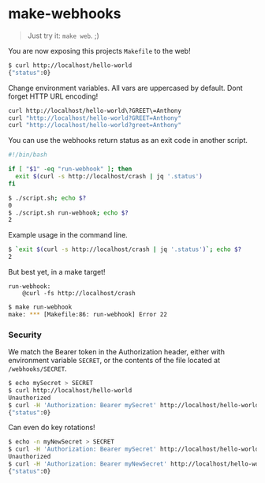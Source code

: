 # make-webhooks

> Just try it: `make web`. ;)

You are now exposing this projects `Makefile` to the web!

```sh
$ curl http://localhost/hello-world
{"status":0}
```

Change environment variables. All vars are uppercased by default.
Dont forget HTTP URL encoding!

```sh
curl http://localhost/hello-world\?GREET\=Anthony
curl "http://localhost/hello-world?GREET=Anthony"
curl "http://localhost/hello-world?greet=Anthony"
```

You can use the webhooks return status as an exit code in another script.

```sh
#!/bin/bash

if [ "$1" -eq "run-webhook" ]; then
  exit $(curl -s http://localhost/crash | jq '.status')
fi
```

```sh
$ ./script.sh; echo $?
0
$ ./script.sh run-webhook; echo $?
2
```

Example usage in the command line.

```sh
$ `exit $(curl -s http://localhost/crash | jq '.status')`; echo $?
2
```

But best yet, in a make target!

```make
run-webhook:
	@curl -fs http://localhost/crash
```

```sh
$ make run-webhook
make: *** [Makefile:86: run-webhook] Error 22
```

### Security

We match the Bearer token in the Authorization header, either with environment
variable `SECRET`, or the contents of the file located at `/webhooks/SECRET`.

```sh
$ echo mySecret > SECRET
$ curl http://localhost/hello-world
Unauthorized
$ curl -H 'Authorization: Bearer mySecret' http://localhost/hello-world
{"status":0}
```

Can even do key rotations!

```sh
$ echo -n myNewSecret > SECRET
$ curl -H 'Authorization: Bearer mySecret' http://localhost/hello-world ; echo ''
Unauthorized
$ curl -H 'Authorization: Bearer myNewSecret' http://localhost/hello-world ; echo ''
{"status":0}
```

